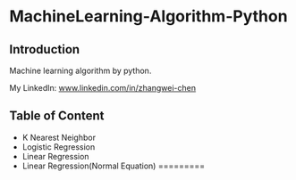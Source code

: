 # MachineLearning-Algorithm-Python
## Introduction
Machine learning algorithm by python. 

My LinkedIn: www.linkedin.com/in/zhangwei-chen

## Table of Content
* K Nearest Neighbor
* Logistic Regression
* Linear Regression
* Linear Regression(Normal Equation)
=========
